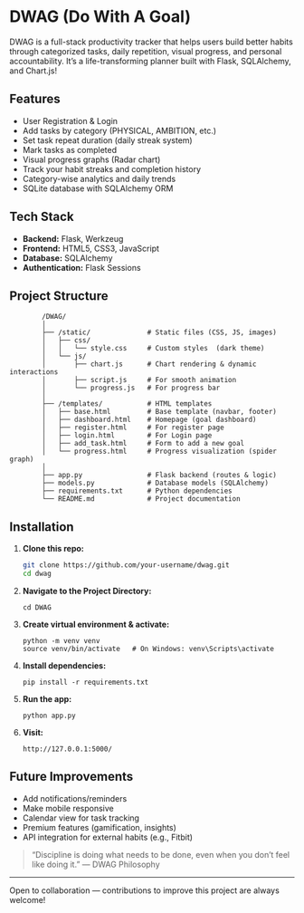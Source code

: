 # DWAG (Do With A Goal) 

DWAG is a full-stack productivity tracker that helps users build better habits through categorized tasks, daily repetition, visual progress, and personal accountability. It’s a life-transforming planner built with Flask, SQLAlchemy, and Chart.js!

## Features

- User Registration & Login
- Add tasks by category (PHYSICAL, AMBITION, etc.)
- Set task repeat duration (daily streak system)
- Mark tasks as completed
- Visual progress graphs (Radar chart)
- Track your habit streaks and completion history
- Category-wise analytics and daily trends
- SQLite database with SQLAlchemy ORM

## Tech Stack

- **Backend:** Flask, Werkzeug
- **Frontend:** HTML5, CSS3, JavaScript
- **Database:** SQLAlchemy
- **Authentication:** Flask Sessions

## Project Structure

```
        /DWAG/  
        │  
        ├── /static/              # Static files (CSS, JS, images)  
        │   ├── css/  
        │   │   └── style.css     # Custom styles  (dark theme) 
        │   └── js/  
        │       ├── chart.js      # Chart rendering & dynamic interactions  
        │       ├── script.js     # For smooth animation
        │       └── progress.js   # For progress bar
        │  
        ├── /templates/           # HTML templates    
        │   ├── base.html         # Base template (navbar, footer)  
        │   ├── dashboard.html    # Homepage (goal dashboard)  
        │   ├── register.html     # For register page
        │   ├── login.html        # For Login page
        │   ├── add_task.html     # Form to add a new goal  
        │   └── progress.html     # Progress visualization (spider graph)  
        │  
        ├── app.py                # Flask backend (routes & logic)  
        ├── models.py             # Database models (SQLAlchemy)  
        ├── requirements.txt      # Python dependencies  
        └── README.md             # Project documentation  

```


## Installation

1. **Clone this repo:**
    ```bash
    git clone https://github.com/your-username/dwag.git
    cd dwag
    ```

2. **Navigate to the Project Directory:**
    ```
    cd DWAG
    ```

3. **Create virtual environment & activate:**
    ```
    python -m venv venv
    source venv/bin/activate   # On Windows: venv\Scripts\activate
    ```

4. **Install dependencies:**
    ```
    pip install -r requirements.txt
    ```

5. **Run the app:**
    ```
    python app.py
    ```
6. **Visit:**
    ```
    http://127.0.0.1:5000/
    ```

## Future Improvements

- Add notifications/reminders
- Make mobile responsive
- Calendar view for task tracking
- Premium features (gamification, insights)
- API integration for external habits (e.g., Fitbit)



> “Discipline is doing what needs to be done, even when you don’t feel like doing it.” — DWAG Philosophy 


---

Open to collaboration — contributions to improve this project are always welcome!
